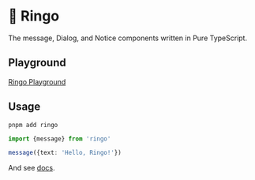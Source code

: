 # 🍏 Ringo

The message, Dialog, and Notice components written in Pure TypeScript.

## Playground

[Ringo Playground](https://ringo-playground.akr.moe)

## Usage

```shell
pnpm add ringo 
```

```ts
import {message} from 'ringo'

message({text: 'Hello, Ringo!'})
```

And see [docs](https://ringo.js.org).
